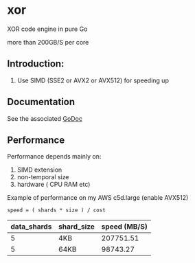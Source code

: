 # xor

XOR code engine in pure Go

more than 200GB/S per core

## Introduction:

1. Use SIMD (SSE2 or AVX2 or AVX512) for speeding up

## Documentation

See the associated [GoDoc](http://godoc.org/github.com/templexxx/xorsimd)


## Performance

Performance depends mainly on:

1. SIMD extension
2. non-temporal size
3. hardware ( CPU RAM etc)

Example of performance on my AWS c5d.large (enable AVX512)
```
speed = ( shards * size ) / cost
```
| data_shards    | shard_size |speed (MB/S) |
|----------------|------------|-------------|
|5               |    4KB     |207751.51    |
|5               |    64KB    |98743.27     |

